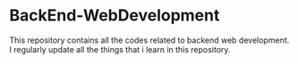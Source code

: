 # BackEnd-WebDevelopment
This repository contains all the codes related to backend web development. I regularly update all the things that i learn in this repository.

